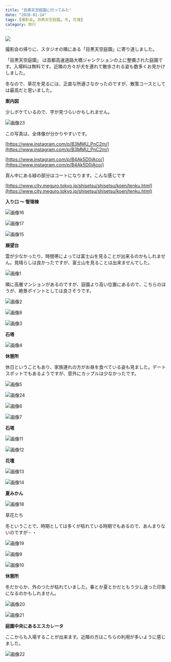 ```yaml
---
title: "目黒天空庭園に行ってみた"
date: "2020-01-14"
tags: [撮影会, 目黒天空庭園, 冬, 花壇]
category: 旅行
---
```


![](https://assets.st-note.com/production/uploads/images/17943729/rectangle_large_type_2_b2121e124fb23f6df4336db32e259933.jpeg?width=800)

撮影会の帰りに、スタジオの隣にある「目黒天空庭園」に寄り道しました。

「目黒天空庭園」 は首都高速道路大橋ジャンクションの上に整備された庭園です。入場料は無料です。近隣の方々が犬を連れて散歩される姿も数多くお見かけしました。

冬なので、草花を見るには、正直な所適さなかったのですが、散策コースとしては最高だと思いました。

**案内図**

少しボケているので、字が見づらいかもしれません。

![画像23](/assets/n782f1b1aa079_picture_pc_0f72473c9d7604d63f40037500c8fe0f.jpg)

この写真は、全体像が分かりやすいです。

[https://www.instagram.com/p/B3MMU_PnC2m/](https://www.instagram.com/p/B3MMU_PnC2m/)

[https://www.instagram.com/p/B4Ak5D0jAco/](https://www.instagram.com/p/B4Ak5D0jAco/)

真ん中にある緑の部分はコートになります。こんな感じです

[https://www.city.meguro.tokyo.jp/shisetsu/shisetsu/koen/tenku.html](https://www.city.meguro.tokyo.jp/shisetsu/shisetsu/koen/tenku.html)

**入り口 〜 管理棟**

![画像16](/assets/n782f1b1aa079_picture_pc_6aa3fd6079227a88869bf8d130ca805a.jpg)

![画像17](/assets/n782f1b1aa079_picture_pc_93f577d4dbf2d2f01ab21575f203e8ea.jpg)

![画像15](/assets/n782f1b1aa079_picture_pc_03120a8ac05bdb46cdf06908a5a0ce51.jpg)

**展望台**

雲が少なかったり、時間帯によっては富士山を見ることが出来るのかもしれません。見晴らしは良かったですが、富士山を見ることは出来ませんでした。

![画像1](/assets/n782f1b1aa079_picture_pc_fa98c1bc40d2c9343a4c3d87a26de5c1.jpg)

隣に高層マンションがあるのですが、庭園より高い位置にあるので、こちらのほうが、絶景ポイントとしては良さそうです。

![画像2](/assets/n782f1b1aa079_picture_pc_ac7be87d1eebfef8b752336cc84715f6.jpg)

![画像8](/assets/n782f1b1aa079_picture_pc_7fc64d8dfed3b6855a1ed9f4dad5fbeb.jpg)

![画像3](/assets/n782f1b1aa079_picture_pc_576fd0cd058a471c48201c9b0b8312aa.jpg)

**石塔**

![画像4](/assets/n782f1b1aa079_picture_pc_069fae0bab467f143a22ce1b400cad9d.jpg)

**休憩所**

休日ということもあり、家族連れの方がお昼を食べている姿も見ました。デートスポットでもあるようですが、意外にカップルは少なかったです。

![画像5](/assets/n782f1b1aa079_picture_pc_30204d4b11e553033783128b4880ca9e.jpg)

![画像24](/assets/n782f1b1aa079_picture_pc_6596433092b6870d142957526d87e74e.jpg)

![画像6](/assets/n782f1b1aa079_picture_pc_4e6009713b2582956a50779105609cc2.jpg)

![画像7](/assets/n782f1b1aa079_picture_pc_4831b1cb7ada60e6194f3f3fc1323fb7.jpg)

**石塔**

![画像11](/assets/n782f1b1aa079_picture_pc_8444e2c5117fcd4575736f3c3ff40fcc.jpg)

![画像12](/assets/n782f1b1aa079_picture_pc_a17276010c8c8ad29edbe94a3c50abf1.jpg)

**花壇**

![画像13](/assets/n782f1b1aa079_picture_pc_0f0f1ba58f6d864b99c9d0cf5284c48f.jpg)

![画像14](/assets/n782f1b1aa079_picture_pc_2c3d8f30bbaba1d43cf7dd3f495d7b73.jpg)

**夏みかん**

![画像18](/assets/n782f1b1aa079_picture_pc_65d4b6283527a8bb8449f4a5ffe5f90d.jpg)

草花たち

冬ということで、時期としては多くが枯れている時期でもあるので、あんまりないのですが・・

![画像19](/assets/n782f1b1aa079_picture_pc_95658b41431c31123c13868d7b869f3a.jpg)

![画像9](/assets/n782f1b1aa079_picture_pc_912251c662d07e62734c9d519c7b961e.jpg)

![画像10](/assets/n782f1b1aa079_picture_pc_c358cb44baaff98c2c3ad18aa2f56a3e.jpg)

**休憩所**

冬だからか、外のつたが枯れていました。春とか夏とかだともう少し違った印象になるのかもしれません。

![画像20](/assets/n782f1b1aa079_picture_pc_6a2e1ed0332178290e37719cd8cc403e.jpg)

![画像21](/assets/n782f1b1aa079_picture_pc_de3028056e8c85262c11a442d64fe37a.jpg)

**庭園中央にあるエスカレータ**

ここからも入場することが出来ます。近隣の方はこちらの利用が多いように感じました。

![画像22](/assets/n782f1b1aa079_picture_pc_d5f2608e3d5f2fc5a0d7625a45c3966c.jpg)
